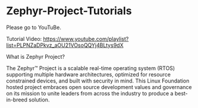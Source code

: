 # Zephyr-Project-Tutorials

Please go to YouTuBe.

Tutorial Video:
https://www.youtube.com/playlist?list=PLPNZaDPkvz_aOU21VOsoQQYj4BLtys9dX


What is Zephyr Project?

The Zephyr™ Project is a scalable real-time operating system (RTOS) supporting multiple hardware architectures, optimized for resource constrained devices, and built with security in mind. This Linux Foundation hosted project embraces open source development values and governance on its mission to unite leaders from across the industry to produce a best-in-breed solution.
